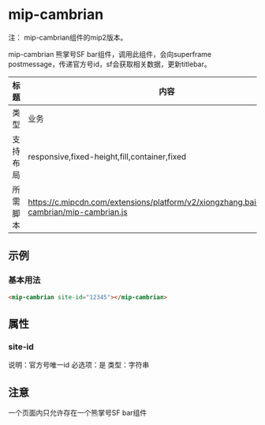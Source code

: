 # mip-cambrian

注： mip-cambrian组件的mip2版本。

mip-cambrian 熊掌号SF bar组件，调用此组件，会向superframe postmessage，传递官方号id，sf会获取相关数据，更新titlebar。


| 标题   | 内容                                       |
| ---- | ---------------------------------------- |
| 类型   | 业务                                       |
| 支持布局 | responsive,fixed-height,fill,container,fixed |
| 所需脚本 | https://c.mipcdn.com/extensions/platform/v2/xiongzhang.baidu.com/mip-cambrian/mip-cambrian.js |

## 示例

### 基本用法
```html
<mip-cambrian site-id="12345"></mip-cambrian>
```

## 属性

### site-id

说明：官方号唯一id
必选项：是
类型：字符串

## 注意

一个页面内只允许存在一个熊掌号SF bar组件
